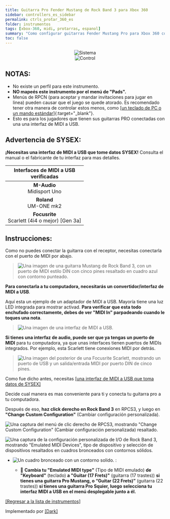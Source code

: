 ```yaml
---
title: Guitarra Pro Fender Mustang de Rock Band 3 para Xbox 360
sidebar: controllers_es_sidebar
permalink: ctrls_protar_360_es
folder: instrumentos
tags: [xbox-360, midi, protarras, espanol]
summary: "Como configurar guitarras Fender Mustang Pro para Xbox 360 con RPCS3."
toc: false
---
```


<div align="center"> <img src="https://rb3pc.milohax.org/images/instruments/plat/360.png" alt="Sistema" title="Sistema"></div>

<div align="center"> <img src="https://rb3pc.milohax.org/images/instruments/cont/rbprotar.png" alt="Control" title="Control"></div>

## NOTAS:

* No existe un perfil para este instrumento.
* **NO mapeés este instrumento por el menú de "Pads".**
* Menús de RPCN (para aceptar y mandar invitaciones para jugar en linea) pueden causar que el juego se quede atorado. Es recomendado tener otra manera de controlar estos menos, como [[un teclado de PC o un mando estándar]](https://rb3pc.milohax.org/ctrls_pads_es){:target="_blank"}.
* Esto es para los jugadores que tienen sus guitarras PRO conectadas con una una interfaz de MIDI a USB.

## Advertencia de SYSEX:

**¡Necesitas una interfaz de MIDI a USB que tome datos SYSEX!** Consulta el manual o el fabricante de tu interfaz para mas detalles.

| Interfaces de MIDI a USB <br> verificadas |
|:------------------:|
| **M-Audio** <br> Midisport Uno |
| **Roland** <br> UM-ONE mk2 |
| **Focusrite** <br> Scarlett (4i4 o mejor) [Gen 3a] |

## Instrucciones:

Como no puedes conectar la guitarra con el receptor, necesitas conectarla con el puerto de MIDI por abajo.

>![Una imagen de una guitarra Mustang de Rock Band 3, con un puerto de MIDI estilo DIN con cinco pines resaltado en cuadro azul con contorno punteado.](https://rb3pc.milohax.org/images/midi/midimustang.png "Rock Band Mustang Pro Guitar")  

**Para conectarla a tu computadora, necesitarás un convertidor/interfaz de MIDI a USB**.

Aquí esta un ejemplo de un adaptador de MIDI a USB. Mayoría tiene una luz LED integrada para mostrar activad. **Para verificar que esta todo enchufado correctamente, debes de ver "MIDI In" parpadeando cuando le toques una nota**.

>![Una imagen de una interfaz de MIDI a USB.](https://rb3pc.milohax.org/images/midi/miditousb.png "Interfaz de MIDI a USB")  

**Si tienes una interfaz de audio, puede ser que ya tengas un puerto de MIDI** para tu computadora, ya que unas interfaces tienen puertos de MIDIs integrados. Por ejemplo, esta Scarlett tiene conexiones MIDI por detrás.    
>![Una imagen del posterior de una Focusrite Scarlett, mostrando un puerto de USB y un salida/entrada MIDI por puerto DIN de cinco pines.](https://rb3pc.milohax.org/images/midi/midifs.png "Salida/Entrada MIDI de Focusrite Scarlett") 

Como fue dicho antes, necesitas [[una interfaz de MIDI a USB que toma datos de SYSEX]](#advertencia-de-sysex)

Decide cual manera es mas conveniente para ti y conecta tu guitarra pro a tu computadora.

Después de eso, **haz click derecho en Rock Band 3** en RPCS3, y luego en **"Change Custom Configuration"** (Cambiar configuración personalizada).  

![Una captura del menú de clic derecho de RPCS3, mostrando "Change Custom Configuration" (Cambiar configuración personalizada) resaltado.](https://rb3pc.milohax.org/images/cust/rpcs3customconfigchange.png "Change Custom Configuration")

![Una captura de la configuración personalizada de I/O de Rock Band 3, mostrando "Emulated MIDI Devices", tipo de dispositivo y selección de dispositivos resaltados en cuadros bronceados con contornos sólidos.](https://rb3pc.milohax.org/images/cust/io.png "I/O")

* ![Un cuadro bronceado con un contorno solido.](https://rb3pc.milohax.org/images/cust/smalltan.png "Un cuadrado bronceado.") :

	* 🎸 **Cambia tu "Emulated MIDI type"** (Tipo de MIDI emulado) **de "Keyboard"** (teclado) **a "Guitar (17 Frets)"** (guitarra (17 trastes)) **si tienes una guitarra Pro Mustang, o “Guitar (22 Frets)”** (guitarra (22 trastes)) **si tienes una guitarra Pro Squier, luego selecciona tu interfaz MIDI a USB en el menú desplegable junto a él.**

[[Regresar a la lista de instrumentos]](https://rb3pc.milohax.org/ctrls_es#lista-de-instrumentos)

Implementado por [[Dark]](https://dark.ski/)